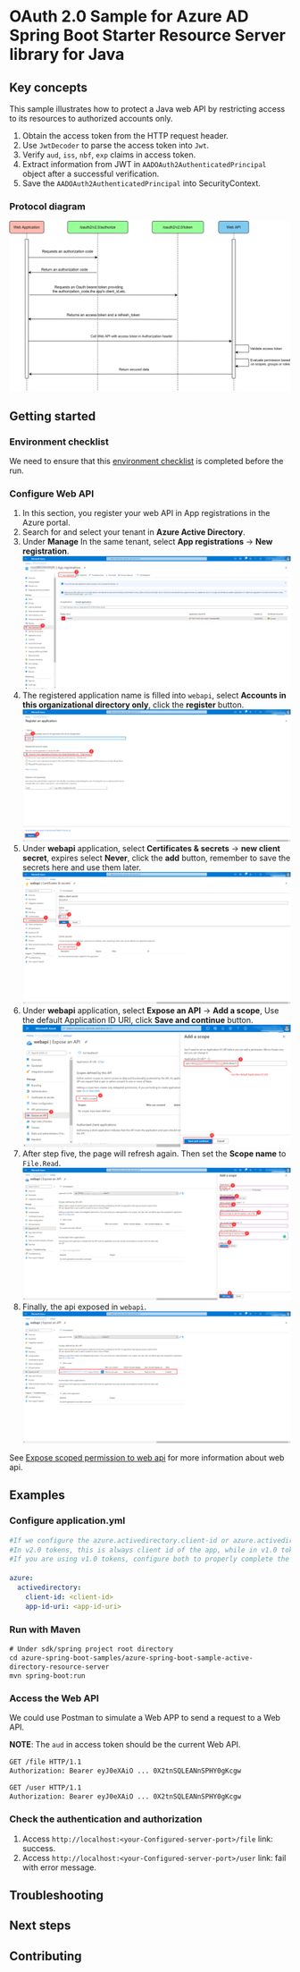 # OAuth 2.0 Sample for Azure AD Spring Boot Starter Resource Server library for Java

## Key concepts
This sample illustrates how to protect a Java web API by restricting access to its resources to authorized accounts only.

1. Obtain the access token from the HTTP request header.
2. Use `JwtDecoder` to parse the access token into `Jwt`.
3. Verify `aud`, `iss`, `nbf`, `exp` claims in access token.
4. Extract information from JWT in `AADOAuth2AuthenticatedPrincipal` object after a successful verification.
5. Save the `AADOAuth2AuthenticatedPrincipal` into SecurityContext.

### Protocol diagram
![Aad resource server protocol diagram](docs/image-add-resource-server.png "Aad resource server protocol diagram")

## Getting started
### Environment checklist
We need to ensure that this [environment checklist][ready-to-run-checklist] is completed before the run.

### Configure Web API
1. In this section, you register your web API in App registrations in the Azure portal.
2. Search for and select your tenant in **Azure Active Directory**.
3. Under **Manage** In the same tenant, select **App registrations** -> **New registration**.![Protal manage](docs/image-protal-manage.png "Protal manage")
4. The registered application name is filled into `webapi`, select **Accounts in this organizational directory only**, click the **register** button.![Register a web api](docs/image-register-a-web-api.png "Register a web api")
5. Under **webapi** application, select **Certificates & secrets** -> **new client secret**, expires select **Never**, click the **add** button, remember to save the secrets here and use them later.![Creat secrets](docs/image-creat-secrets-api.png "Creat secrets")
6. Under **webapi** application, select **Expose an API** -> **Add a scope**, Use the default Application ID URI, click **Save and continue** button.![Set application id url](docs/image-set-application-id-url.png "Set application id url")
7. After step five, the page will refresh again. Then set the **Scope name** to `File.Read`.![Add a scope](docs/image-add-a-scope.png "Add a scope")
8. Finally, the api exposed in `webapi`.![Finally, the API exposed in webAPI](docs/image-expose-api.png "Finally, the API exposed in webAPI")

See [Expose scoped permission to web api] for more information about web api.

## Examples
### Configure application.yml
```yaml
#If we configure the azure.activedirectory.client-id or azure.activedirectory.app-id-uri will be to check the audience.
#In v2.0 tokens, this is always client id of the app, while in v1.0 tokens it can be the client id or the application id url used in the request.
#If you are using v1.0 tokens, configure both to properly complete the audience validation.

azure:
  activedirectory:
    client-id: <client-id>
    app-id-uri: <app-id-uri>
```

### Run with Maven
```shell
# Under sdk/spring project root directory
cd azure-spring-boot-samples/azure-spring-boot-sample-active-directory-resource-server
mvn spring-boot:run
```

### Access the Web API
We could use Postman to simulate a Web APP to send a request to a Web API.

**NOTE**: The `aud` in access token should be the current Web API.

```http request
GET /file HTTP/1.1
Authorization: Bearer eyJ0eXAiO ... 0X2tnSQLEANnSPHY0gKcgw
```
```http request
GET /user HTTP/1.1
Authorization: Bearer eyJ0eXAiO ... 0X2tnSQLEANnSPHY0gKcgw
```

### Check the authentication and authorization
1. Access `http://localhost:<your-Configured-server-port>/file` link: success.
2. Access `http://localhost:<your-Configured-server-port>/user` link: fail with error message.

## Troubleshooting

## Next steps
## Contributing
<!-- LINKS -->
[jdk_link]: https://docs.microsoft.com/java/azure/jdk/?view=azure-java-stable
[ready-to-run-checklist]: https://github.com/Azure/azure-sdk-for-java/blob/master/sdk/spring/azure-spring-boot-samples/README.md#ready-to-run-checklist
[Expose scoped permission to web api]: https://docs.microsoft.com/azure/active-directory/develop/quickstart-configure-app-expose-web-apis